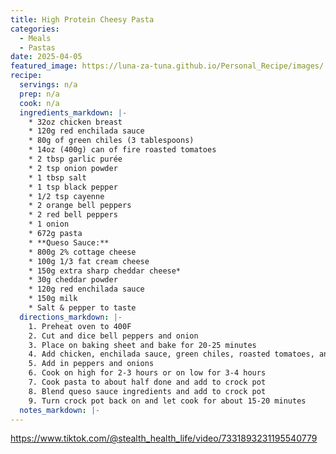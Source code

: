 ```yaml
---
title: High Protein Cheesy Pasta
categories: 
  - Meals
  - Pastas
date: 2025-04-05
featured_image: https://luna-za-tuna.github.io/Personal_Recipe/images/
recipe:
  servings: n/a
  prep: n/a
  cook: n/a
  ingredients_markdown: |-
    * 32oz chicken breast
    * 120g red enchilada sauce
    * 80g of green chiles (3 tablespoons)
    * 14oz (400g) can of fire roasted tomatoes
    * 2 tbsp garlic purée
    * 2 tsp onion powder
    * 1 tbsp salt
    * 1 tsp black pepper
    * 1/2 tsp cayenne 
    * 2 orange bell peppers
    * 2 red bell peppers
    * 1 onion
    * 672g pasta
    * **Queso Sauce:**
    * 800g 2% cottage cheese
    * 100g 1/3 fat cream cheese
    * 150g extra sharp cheddar cheese*
    * 30g cheddar powder
    * 120g red enchilada sauce
    * 150g milk
    * Salt & pepper to taste
  directions_markdown: |-
    1. Preheat oven to 400F
    2. Cut and dice bell peppers and onion
    3. Place on baking sheet and bake for 20-25 minutes
    4. Add chicken, enchilada sauce, green chiles, roasted tomatoes, and garlic puree to a crock pot
    5. Add in peppers and onions
    6. Cook on high for 2-3 hours or on low for 3-4 hours
    7. Cook pasta to about half done and add to crock pot
    8. Blend queso sauce ingredients and add to crock pot
    9. Turn crock pot back on and let cook for about 15-20 minutes
  notes_markdown: |-
---
```

<https://www.tiktok.com/@stealth_health_life/video/7331893231195540779>
